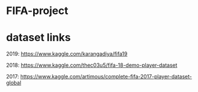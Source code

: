 # FIFA-project

# dataset links
2019: https://www.kaggle.com/karangadiya/fifa19  

2018: https://www.kaggle.com/thec03u5/fifa-18-demo-player-dataset  

2017: https://www.kaggle.com/artimous/complete-fifa-2017-player-dataset-global  

